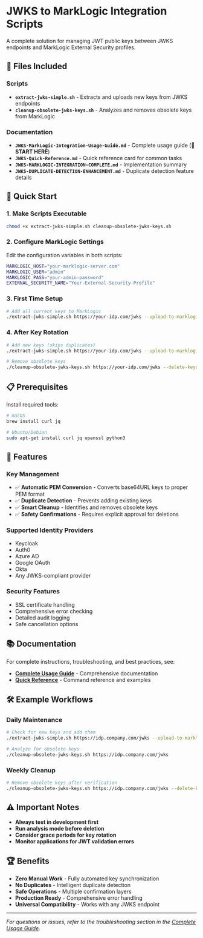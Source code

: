 # JWKS to MarkLogic Integration Scripts

A complete solution for managing JWT public keys between JWKS endpoints and MarkLogic External Security profiles.

## 📁 Files Included

### Scripts
- **`extract-jwks-simple.sh`** - Extracts and uploads new keys from JWKS endpoints
- **`cleanup-obsolete-jwks-keys.sh`** - Analyzes and removes obsolete keys from MarkLogic

### Documentation
- **`JWKS-MarkLogic-Integration-Usage-Guide.md`** - Complete usage guide (📖 **START HERE**)
- **`JWKS-Quick-Reference.md`** - Quick reference card for common tasks
- **`JWKS-MARKLOGIC-INTEGRATION-COMPLETE.md`** - Implementation summary
- **`JWKS-DUPLICATE-DETECTION-ENHANCEMENT.md`** - Duplicate detection feature details

## 🚀 Quick Start

### 1. Make Scripts Executable
```bash
chmod +x extract-jwks-simple.sh cleanup-obsolete-jwks-keys.sh
```

### 2. Configure MarkLogic Settings
Edit the configuration variables in both scripts:
```bash
MARKLOGIC_HOST="your-marklogic-server.com"
MARKLOGIC_USER="admin"
MARKLOGIC_PASS="your-admin-password"
EXTERNAL_SECURITY_NAME="Your-External-Security-Profile"
```

### 3. First Time Setup
```bash
# Add all current keys to MarkLogic
./extract-jwks-simple.sh https://your-idp.com/jwks --upload-to-marklogic
```

### 4. After Key Rotation
```bash
# Add new keys (skips duplicates)
./extract-jwks-simple.sh https://your-idp.com/jwks --upload-to-marklogic

# Remove obsolete keys
./cleanup-obsolete-jwks-keys.sh https://your-idp.com/jwks --delete-keys
```

## 📋 Prerequisites

Install required tools:
```bash
# macOS
brew install curl jq

# Ubuntu/Debian  
sudo apt-get install curl jq openssl python3
```

## 🔧 Features

### Key Management
- ✅ **Automatic PEM Conversion** - Converts base64URL keys to proper PEM format
- ✅ **Duplicate Detection** - Prevents adding existing keys
- ✅ **Smart Cleanup** - Identifies and removes obsolete keys
- ✅ **Safety Confirmations** - Requires explicit approval for deletions

### Supported Identity Providers
- Keycloak
- Auth0  
- Azure AD
- Google OAuth
- Okta
- Any JWKS-compliant provider

### Security Features
- SSL certificate handling
- Comprehensive error checking
- Detailed audit logging
- Safe cancellation options

## 📚 Documentation

For complete instructions, troubleshooting, and best practices, see:
- **[Complete Usage Guide](JWKS-MarkLogic-Integration-Usage-Guide.md)** - Comprehensive documentation
- **[Quick Reference](JWKS-Quick-Reference.md)** - Command reference and examples

## 🛠️ Example Workflows

### Daily Maintenance
```bash
# Check for new keys and add them
./extract-jwks-simple.sh https://idp.company.com/jwks --upload-to-marklogic

# Analyze for obsolete keys  
./cleanup-obsolete-jwks-keys.sh https://idp.company.com/jwks
```

### Weekly Cleanup
```bash
# Remove obsolete keys after verification
./cleanup-obsolete-jwks-keys.sh https://idp.company.com/jwks --delete-keys
```

## ⚠️ Important Notes

- **Always test in development first**
- **Run analysis mode before deletion**
- **Consider grace periods for key rotation**
- **Monitor applications for JWT validation errors**

## 🏆 Benefits

- **Zero Manual Work** - Fully automated key synchronization
- **No Duplicates** - Intelligent duplicate detection  
- **Safe Operations** - Multiple confirmation layers
- **Production Ready** - Comprehensive error handling
- **Universal Compatibility** - Works with any JWKS endpoint

---

*For questions or issues, refer to the troubleshooting section in the [Complete Usage Guide](JWKS-MarkLogic-Integration-Usage-Guide.md).*